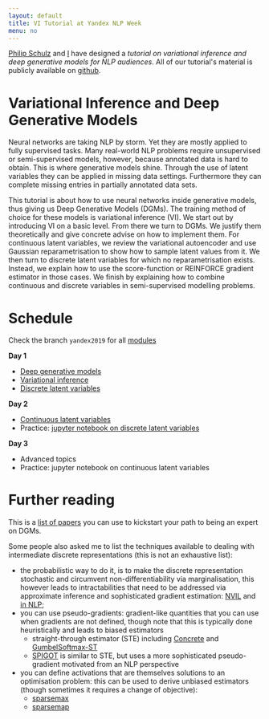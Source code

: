 ```yaml
---
layout: default
title: VI Tutorial at Yandex NLP Week
menu: no
---
```


[Philip Schulz](//philipschulz.org) and [I](//wilkeraziz.github.io) have designed a *tutorial on variational inference and deep generative models for NLP audiences*. All of our tutorial's material is publicly available on [github](https://github.com/philschulz/VITutorial).


# <a name="general"> Variational Inference and Deep Generative Models

Neural networks are taking NLP by storm. Yet they are mostly applied to fully supervised tasks. 
Many real-world NLP problems require unsupervised or semi-supervised models, however, because annotated data is hard to obtain. 
This is where generative models shine. 
Through the use of latent variables they can be applied in missing data settings. Furthermore they can complete missing entries in partially annotated data sets.

This tutorial is about how to use neural networks inside generative models, thus giving us Deep Generative Models (DGMs). 
The training method of choice for these models is variational inference (VI). 
We start out by introducing VI on a basic level. From there we turn to DGMs. 
We justify them theoretically and give concrete advise on how to implement them. For continuous latent variables, we review the variational autoencoder and use Gaussian reparametrisation to show how to sample latent values from it. 
We then turn to discrete latent variables for which no reparametrisation exists. 
Instead, we explain how to use the score-function or REINFORCE gradient estimator in those cases. 
We finish by explaining how to combine continuous and discrete variables in semi-supervised modelling problems.

# Schedule

Check the branch `yandex2019` for all [modules](https://github.com/philschulz/VITutorial/tree/yandex2019/modules)

**Day 1**
* [Deep generative models](https://github.com/philschulz/VITutorial/blob/yandex2019/modules/M0_Intro/M0_Intro.pdf)
* [Variational inference](https://github.com/philschulz/VITutorial/blob/yandex2019/modules/M1_Basics/M1_Basics.pdf)
* [Discrete latent variables](https://github.com/philschulz/VITutorial/blob/yandex2019/modules/M3a_WS_NVIL/M3a_WS_NVIL.pdf)

**Day 2**
* [Continuous latent variables](https://github.com/philschulz/VITutorial/blob/yandex2019/modules/M3a_DGMs_ContinuousLatentVariables/M3a_DGMs_ContinuousLatentVariables.pdf)
* Practice: [jupyter notebook on discrete latent variables](https://github.com/probabll/dgm4nlp/blob/master/notebooks/sst/SST.ipynb)

**Day 3**
* Advanced topics
* Practice: jupyter notebook on continuous latent variables

# Further reading

This is a [list of papers](pages/landscape) you can use to kickstart your path to being an expert on DGMs.

Some people also asked me to list the techniques available to dealing with intermediate discrete representations (this is not an exhaustive list):
* the probabilistic way to do it, is to make the discrete representation stochastic and circumvent non-differentiability via marginalisation, this however leads to intractabilities that need to be addressed via approximate inference and sophisticated gradient estimation: [NVIL](https://www.cs.toronto.edu/~amnih/papers/nvil.pdf) and [in NLP](https://arxiv.org/pdf/1511.06038.pdf);
* you can use pseudo-gradients: gradient-like quantities that you can use when gradients are not defined, though note that this is typically done heuristically and leads to biased estimators
    * straight-through estimator (STE) including [Concrete](https://arxiv.org/pdf/1611.01144.pdf) and [GumbelSoftmax-ST](https://arxiv.org/pdf/1611.00712.pdf)
    * [SPIGOT](https://aclweb.org/anthology/P18-1173) is similar to STE, but uses a more sophisticated pseudo-gradient motivated from an NLP perspective
* you can define activations that are themselves solutions to an optimisation problem: this can be used to derive unbiased estimators (though sometimes it requires a change of objective):
    * [sparsemax](https://arxiv.org/pdf/1602.02068.pdf)
    * [sparsemap](http://proceedings.mlr.press/v80/niculae18a/niculae18a.pdf)

